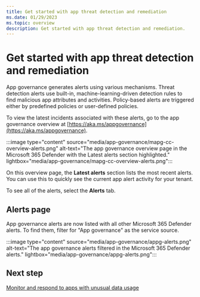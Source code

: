 ```yaml
---
title: Get started with app threat detection and remediation
ms.date: 01/29/2023
ms.topic: overview
description: Get started with app threat detection and remediation.
---
```


# Get started with app threat detection and remediation

App governance generates alerts using various mechanisms. Threat detection alerts use built-in, machine-learning-driven detection rules to find malicious app attributes and activities. Policy-based alerts are triggered either by predefined policies or user-defined policies. 

To view the latest incidents associated with these alerts, go to the app governance overview at [https://aka.ms/appgovernance](https://aka.ms/appgovernance).

:::image type="content" source="media/app-governance/mapg-cc-overview-alerts.png" alt-text="The app governance overview page in the Microsoft 365 Defender with the Latest alerts section highlighted." lightbox="media/app-governance/mapg-cc-overview-alerts.png":::

On this overview page, the **Latest alerts** section lists the most recent alerts. You can use this to quickly see the current app alert activity for your tenant.

To see all of the alerts, select the **Alerts** tab.

## Alerts page

App governance alerts are now listed with all other Microsoft 365 Defender alerts. To find them, filter for "App governance" as the service source.

:::image type="content" source="media/app-governance/appg-alerts.png" alt-text="The app governance alerts filtered in the Microsoft 365 Defender alerts." lightbox="media/app-governance/appg-alerts.png":::

## Next step

[Monitor and respond to apps with unusual data usage](app-governance-monitor-apps-unusual-data-usage.md)

